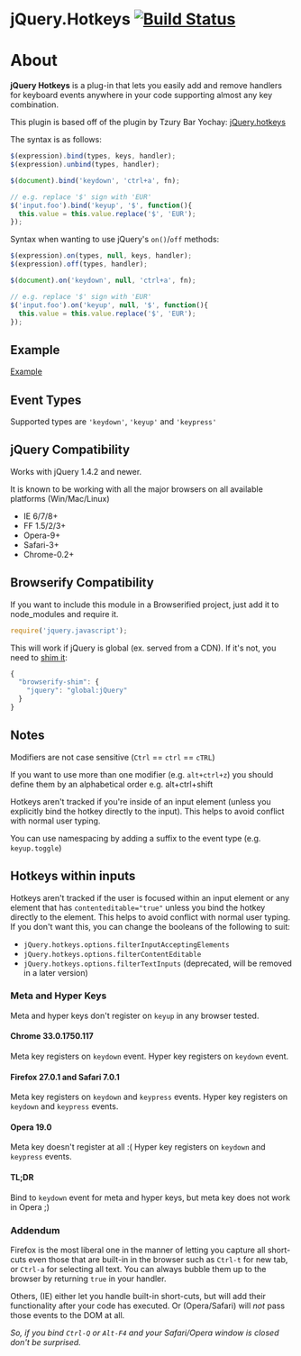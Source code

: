 # jQuery.Hotkeys [![Build Status](https://secure.travis-ci.org/jeresig/jquery.hotkeys.png)](http://travis-ci.org/jeresig/jquery.hotkeys)

# About

**jQuery Hotkeys** is a plug-in that lets you easily add and remove handlers for keyboard events anywhere in your code
supporting almost any key combination.

This plugin is based off of the plugin by Tzury Bar Yochay: [jQuery.hotkeys](https://github.com/tzuryby/jquery.hotkeys)

The syntax is as follows:

```javascript
$(expression).bind(types, keys, handler);
$(expression).unbind(types, handler);

$(document).bind('keydown', 'ctrl+a', fn);

// e.g. replace '$' sign with 'EUR'
$('input.foo').bind('keyup', '$', function(){
  this.value = this.value.replace('$', 'EUR');
});
```

Syntax when wanting to use jQuery's `on()`/`off` methods:

```javascript
$(expression).on(types, null, keys, handler);
$(expression).off(types, handler);

$(document).on('keydown', null, 'ctrl+a', fn);

// e.g. replace '$' sign with 'EUR'
$('input.foo').on('keyup', null, '$', function(){
  this.value = this.value.replace('$', 'EUR');
});     
```

## Example

[Example](https://rawgit.com/jeresig/jquery.hotkeys/master/test-static-01.html)

## Event Types

Supported types are `'keydown'`, `'keyup'` and `'keypress'`

## jQuery Compatibility

Works with jQuery 1.4.2 and newer.

It is known to be working with all the major browsers on all available platforms (Win/Mac/Linux)

* IE 6/7/8+
* FF 1.5/2/3+
* Opera-9+
* Safari-3+
* Chrome-0.2+

## Browserify Compatibility

If you want to include this module in a Browserified project, just add it to node_modules and require it.

```javascript
require('jquery.javascript');
```

This will work if jQuery is global (ex. served from a CDN). If it's not, you need
to [shim it](https://github.com/thlorenz/browserify-shim#a-expose-global-variables-via-global):

```javascript
{
  "browserify-shim": {
    "jquery": "global:jQuery"
  }
}
```

## Notes

Modifiers are not case sensitive (`Ctrl` == `ctrl` == `cTRL`)

If you want to use more than one modifier (e.g. `alt+ctrl+z`) you should define them by an alphabetical order e.g.
alt+ctrl+shift

Hotkeys aren't tracked if you're inside of an input element (unless you explicitly bind the hotkey directly to the
input). This helps to avoid conflict with normal user typing.

You can use namespacing by adding a suffix to the event type (e.g. `keyup.toggle`)

## Hotkeys within inputs

Hotkeys aren't tracked if the user is focused within an input element or any element that has `contenteditable="true"`
unless you bind the hotkey directly to the element. This helps to avoid conflict with normal user typing. If you don't
want this, you can change the booleans of the following to suit:

* `jQuery.hotkeys.options.filterInputAcceptingElements`
* `jQuery.hotkeys.options.filterContentEditable`
* `jQuery.hotkeys.options.filterTextInputs` (deprecated, will be removed in a later version)

### Meta and Hyper Keys

Meta and hyper keys don't register on `keyup` in any browser tested.

#### Chrome 33.0.1750.117

Meta key registers on `keydown` event. Hyper key registers on `keydown` event.

#### Firefox 27.0.1 and Safari 7.0.1

Meta key registers on `keydown` and `keypress` events. Hyper key registers on `keydown` and `keypress` events.

#### Opera 19.0

Meta key doesn't register at all :(
Hyper key registers on `keydown` and `keypress` events.

#### TL;DR

Bind to `keydown` event for meta and hyper keys, but meta key does not work in Opera ;)

### Addendum

Firefox is the most liberal one in the manner of letting you capture all short-cuts even those that are built-in in the
browser such as `Ctrl-t` for new tab, or `Ctrl-a` for selecting all text. You can always bubble them up to the browser
by returning `true` in your handler.

Others, (IE) either let you handle built-in short-cuts, but will add their functionality after your code has executed.
Or (Opera/Safari) will *not* pass those events to the DOM at all.

*So, if you bind `Ctrl-Q` or `Alt-F4` and your Safari/Opera window is closed don't be surprised.*
